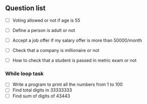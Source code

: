 ## Question list
- [ ] Voting allowed or not if age is 55
- [ ] Define a person is adult or not
- [ ] Accept a job offer if my salary offer is more than 50000/month
- [ ] Check that a company is millionaire or not
- [ ] How to check that a student is passed in metric exam or not


### While loop task
- [ ] Write a program to print all the numbers from 1 to 100
- [ ] Find total digits in 33333333
- [ ] Find sum of digits of 43443

